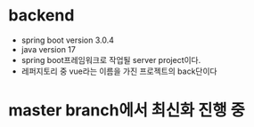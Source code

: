 # backend

- spring boot version 3.0.4
- java version 17
- spring boot프레임워크로 작업될 server project이다.
- 레퍼지토리 중 vue라는 이름을 가진 프로젝트의 back단이다

# master branch에서 최신화 진행 중
